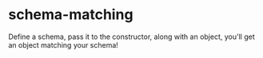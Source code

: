 # schema-matching
Define a schema, pass it to the constructor, along with an object, you'll get an object matching your schema!

